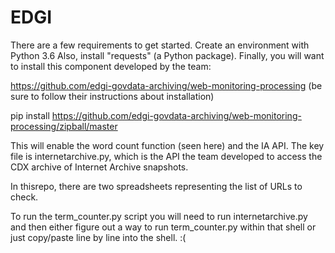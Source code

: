 # EDGI

There are a few requirements to get started. Create an environment with Python 3.6 Also, install "requests" (a Python package). Finally, you will want to install this component developed by the team:

https://github.com/edgi-govdata-archiving/web-monitoring-processing (be sure to follow their instructions about installation)

pip install https://github.com/edgi-govdata-archiving/web-monitoring-processing/zipball/master

This will enable the word count function (seen here) and the IA API. The key file is internetarchive.py, which is the API the team developed to access the CDX archive of Internet Archive snapshots.

In thisrepo, there are two spreadsheets representing the list of URLs to check.

To run the term_counter.py script you will need to run internetarchive.py and then either figure out a way to run term_counter.py within that shell or just copy/paste line by line into the shell. :(
